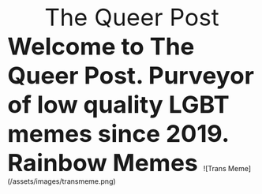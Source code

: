 <center><font size="20"> The Queer Post </font></center>
<b><font size="14"> Welcome to The Queer Post. Purveyor of low quality LGBT memes since 2019.</font></b>
<b><font size="14"> Rainbow Memes </font></b>
![Trans Meme](/assets/images/transmeme.png)
